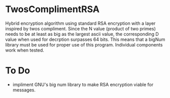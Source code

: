 # TwosComplimentRSA
Hybrid encryption algorithm using standard RSA encryption with a layer inspired by twos compliment. Since the N value (product of two primes) needs to be at least as big as the largest ascii value, the corresponding D value when used for decrption surpasses 64 bits. This means that a bigNum library must be used for proper use of this program. Individual components work when tested.


# To Do
* impliment GNU's big num library to make RSA encryption viable for messages. 

